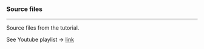 ### Source files ###
---

Source files from the tutorial.

See Youtube playlist -> [link](http://www.youtube.com/playlist?list=PL8rAHHj3o8zaVTpexHzV2H3tTeP7Y-_0L)
